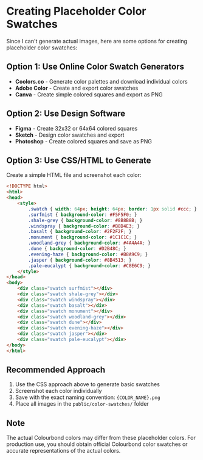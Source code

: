 # Creating Placeholder Color Swatches

Since I can't generate actual images, here are some options for creating placeholder color swatches:

## Option 1: Use Online Color Swatch Generators
- **Coolors.co** - Generate color palettes and download individual colors
- **Adobe Color** - Create and export color swatches
- **Canva** - Create simple colored squares and export as PNG

## Option 2: Use Design Software
- **Figma** - Create 32x32 or 64x64 colored squares
- **Sketch** - Design color swatches and export
- **Photoshop** - Create colored squares and save as PNG

## Option 3: Use CSS/HTML to Generate
Create a simple HTML file and screenshot each color:

```html
<!DOCTYPE html>
<html>
<head>
    <style>
        .swatch { width: 64px; height: 64px; border: 1px solid #ccc; }
        .surfmist { background-color: #F5F5F0; }
        .shale-grey { background-color: #8B8B8B; }
        .windspray { background-color: #B8D4E3; }
        .basalt { background-color: #2F2F2F; }
        .monument { background-color: #1C1C1C; }
        .woodland-grey { background-color: #4A4A4A; }
        .dune { background-color: #D2B48C; }
        .evening-haze { background-color: #B8A9C9; }
        .jasper { background-color: #8B4513; }
        .pale-eucalypt { background-color: #C8E6C9; }
    </style>
</head>
<body>
    <div class="swatch surfmist"></div>
    <div class="swatch shale-grey"></div>
    <div class="swatch windspray"></div>
    <div class="swatch basalt"></div>
    <div class="swatch monument"></div>
    <div class="swatch woodland-grey"></div>
    <div class="swatch dune"></div>
    <div class="swatch evening-haze"></div>
    <div class="swatch jasper"></div>
    <div class="swatch pale-eucalypt"></div>
</body>
</html>
```

## Recommended Approach
1. Use the CSS approach above to generate basic swatches
2. Screenshot each color individually
3. Save with the exact naming convention: `{COLOR_NAME}.png`
4. Place all images in the `public/color-swatches/` folder

## Note
The actual Colourbond colors may differ from these placeholder colors. For production use, you should obtain official Colourbond color swatches or accurate representations of the actual colors.
